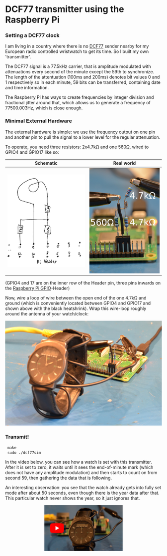 DCF77 transmitter using the Raspberry Pi
=========================================

### Setting a DCF77 clock
I am living in a country where there is no [DCF77] sender nearby for my
European radio controlled wristwatch to get its time.
So I built my own 'transmitter'.

The DCF77 signal is a 77.5kHz carrier, that is amplitude modulated with
attenuations every second of the minute except the 59th to synchronize.
The length of the attentuation (100ms and 200ms) denotes bit values 0 and 1
respectively so in each minute, 59 bits can be transferred, containing
date and time information.

The Raspberry Pi has ways to create frequencies by integer division and
fractional jitter around that, which allows us to generate a frequency
of 77500.003Hz, which is close enough.

### Minimal External Hardware

The external hardware is simple: we use the frequency output on one pin and
another pin to pull the signal to a lower level for the regular attenuation.

To operate, you need three resistors: 2x4.7kΩ and one 560Ω, wired to GPIO4 and
GPIO17 like so:

Schematic                      | Real world
-------------------------------|------------------------------
![](img/schematic-dcf77.png)   |![](img/contacts-dcf77.jpg)


(GPIO4 and 17 are on the inner row of the Header pin, three pins inwards on
the [Raspberry Pi GPIO]-Header)

Now, wire a loop of wire between the open end of the one 4.7kΩ and  ground
(which is conveniently located between GPIO4 and GPIO17 and shown above with
the black heatshrink). Wrap this wire-loop roughly around the antenna of your
watch/clock:

![](img/watch-wired.jpg)

### Transmit!

```
 make
 sudo ./dcf77sim
```

In the video below, you can see how a watch is set with this transmitter.
After it is set to zero, it waits until it sees the end-of-minute mark (which
does not have any amplitude modulation) and then starts to count on from
second 59, then gathering the data that is following.

An interesting observation: you see that the watch already gets into fully
set mode after about 50 seconds, even though there is the year data
after that. This particular watch never shows the year, so it just ignores that.

<p align="center"><a href="https://youtu.be/WzZnGimRj60">
  <img src="img/dcf77-video.jpg" width="50%"></a></p>

[DCF77]: https://en.wikipedia.org/wiki/DCF77
[Raspberry Pi GPIO]: https://www.raspberrypi.org/documentation/usage/gpio/